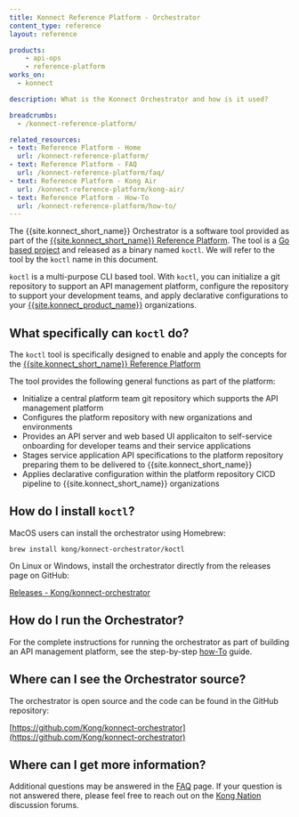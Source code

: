 ```yaml
---
title: Konnect Reference Platform - Orchestrator
content_type: reference
layout: reference

products:
    - api-ops
    - reference-platform
works_on:
  - konnect

description: What is the Konnect Orchestrator and how is it used?

breadcrumbs:
  - /konnect-reference-platform/

related_resources:
- text: Reference Platform - Home
  url: /konnect-reference-platform/
- text: Reference Platform - FAQ
  url: /konnect-reference-platform/faq/
- text: Reference Platform - Kong Air
  url: /konnect-reference-platform/kong-air/
- text: Reference Platform - How-To
  url: /konnect-reference-platform/how-to/
---
```


The {{site.konnect_short_name}} Orchestrator is a software tool provided as part of the 
[{{site.konnect_short_name}} Reference Platform](/konnect-reference-platform/).
The tool is a [Go based project](https://github.com/Kong/konnect-orchestrator) and released 
as a binary named `koctl`. We will refer to the tool by the `koctl` name in this document.

`koctl` is a multi-purpose CLI based tool. With `koctl`, you can initialize a git repository 
to support an API management platform, configure the repository to support your development teams,
and apply declarative configurations to your [{{site.konnect_product_name}}](https://konghq.com/products/kong-konnect)
organizations.

## What specifically can `koctl` do?

The `koctl` tool is specifically designed to enable and apply the concepts for the 
[{{site.konnect_short_name}} Reference Platform](/konnect-reference-platform/)

The tool provides the following general functions as part of the platform:

* Initialize a central platform team git repository which supports the API management platform
* Configures the platform repository with new organizations and environments 
* Provides an API server and web based UI applicaiton to self-service onboarding for developer teams and their service applications
* Stages service application API specifications to the platform repository preparing them to be delivered to {{site.konnect_short_name}}
* Applies declarative configuration within the platform repository CICD pipeline to {{site.konnect_short_name}} organizations

## How do I install `koctl`?

MacOS users can install the orchestrator using Homebrew:

```shell
brew install kong/konnect-orchestrator/koctl
```

On Linux or Windows, install the orchestrator directly from the releases page on GitHub:

[Releases - Kong/konnect-orchestrator](https://github.com/Kong/konnect-orchestrator/releases)

## How do I run the Orchestrator?

For the complete instructions for running the orchestrator as part of building an API management platform,
see the step-by-step [how-To](/konnect-reference-platform/how-to/) guide. 

## Where can I see the Orchestrator source?

The orchestrator is open source and the code can be found in the GitHub repository:

[https://github.com/Kong/konnect-orchestrator](https://github.com/Kong/konnect-orchestrator)

## Where can I get more information?

Additional questions may be answered in the [FAQ](/konnect-reference-platform/faq/) page. If your
question is not answered there, please feel free to reach out on the 
[Kong Nation](https://discuss.konghq.com/) discussion forums.
